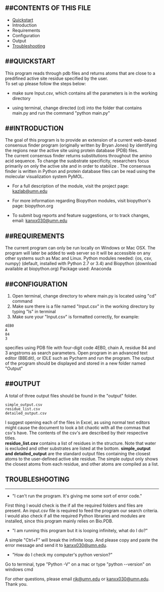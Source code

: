 ##CONTENTS OF THIS FILE
-----------------------------
 
 * [Quickstart](##QUICKSTART)
 * Introduction
 * Requirements 
 * Configuration
 * Output
 * [Troubleshooting](##troubleshooting)

##QUICKSTART
----------------------------
This program reads through pdb files and returns atoms that are close to a
predifined active site residue specified by the user.  
To set up please follow the steps below:

* make sure Input.csv, which contains all the parameters is in the working directory

* using terminal, change directed (cd) into the folder that contains main.py and run the command "python main.py"
 
##INTRODUCTION
----------------------------
The goal of this program is to provide an extension of a current web-based consensus finder program (originally written by Bryan Jones) by identifying the regions near the active site using protein database (PDB) files.  
The current consensus finder returns substitutions throughout the amino acid sequence. To change the susbstrate specificity, researchers focus primarily on only the active site and in order to stabilize . 
The consensus finder is written in Python and protein database files can be read using the molecular visualization system PyMOL.

 * For a full description of the module, visit the project page:
	kazlab@umn.edu

 * For more information regarding Biopython modules, visit biopython's page:
	biopython.org

 * To submit bug reports and feature suggestions, or to track changes, email:
	kanxx030@umn.edu

##REQUIREMENTS
----------------------------
The current program can only be run locally on Windows or Mac OSX.  The program will later be added to web server so it will be accessible on any other systems such as Mac and Linux.
Python modules needed: {os, csv, numpy} (default, installed with Python 2.7 or 3.4) and Biopython (download available at biopython.org)
Package used: Anaconda

##CONFIGURATION
----------------------------
1.  Open terminal, change directory to where main.py is located using "cd" command 
2.  Make sure there is a file named "Input.csv" in the working directory by typing "ls" in terminal
3.  Make sure your "Input.csv" is formatted correctly, for example:

``` 
4EB0
A
84
3
```

specifies using PDB file with four-digit code 4EB0, chain A, residue 84 and 3 angstroms as search parameters.  Open program in an advanced text editor (BBEdit), or IDLE such as Pycharm and run the program.  The output of the program should be displayed and stored in a new folder named "Output"

##OUTPUT
----------------------------
A total of three output files should be found in the "output" folder.

```
simple_output.csv
residue_list.csv
detailed_output.csv
```

I suggest opening each of the files in Excel, as using normal text editors might cause the document to look a bit chaotic with all the commas that csv's have.  The contents of the csv's are described by their respective titles.  
**residue_list.csv** contains a list of residues in the structure.  Note that water is excluded and other substrates are listed at the bottom.
**simple_output and detailed_output** are the standard output files containing the closest atoms to the user-defined active site residue.  The simple output only shows the closest atoms from each residue, and other atoms are compiled as a list.  

## TROUBLESHOOTING
----------------------------
* "I can't run the program.  It's giving me some sort of error code."

First thing I would check is the if all the required folders and files are present.  An input.csv file is required to feed the program our search criteria.  I would also check if all the required Python libraries and modules are installed, since this program mainly relies on Bio.PDB.  

* "I am running this program but it is looping infinitely, what do I do?"

A simple "Ctrl+F" will break the infinite loop.  And please copy and paste the error message and send it to kanxx030@umn.edu.

* "How do I check my computer's python version?"

Go to terminal, type "Python -V" on a mac or type "python --version" on windows cmd

For other questions, please email rjk@umn.edu or kanxx030@umn.edu.  Thank you.  


